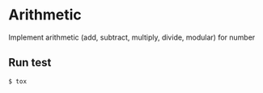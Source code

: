 # Arithmetic

Implement arithmetic (add, subtract, multiply, divide, modular) for number

## Run test

```
$ tox
```
